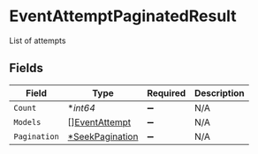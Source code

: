 # EventAttemptPaginatedResult

List of attempts


## Fields

| Field                                                    | Type                                                     | Required                                                 | Description                                              |
| -------------------------------------------------------- | -------------------------------------------------------- | -------------------------------------------------------- | -------------------------------------------------------- |
| `Count`                                                  | **int64*                                                 | :heavy_minus_sign:                                       | N/A                                                      |
| `Models`                                                 | [][EventAttempt](../../models/shared/eventattempt.md)    | :heavy_minus_sign:                                       | N/A                                                      |
| `Pagination`                                             | [*SeekPagination](../../models/shared/seekpagination.md) | :heavy_minus_sign:                                       | N/A                                                      |